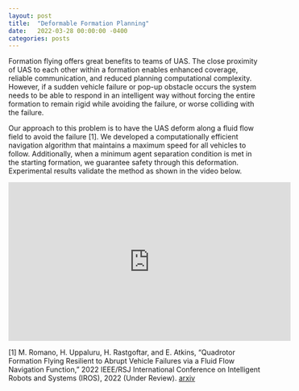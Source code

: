 ```yaml
---
layout: post
title:  "Deformable Formation Planning"
date:   2022-03-28 00:00:00 -0400
categories: posts
---
```


Formation flying offers great benefits to teams of UAS. The close proximity of UAS to each other within a formation enables enhanced coverage, reliable communication, and reduced planning computational complexity. However, if a sudden vehicle failure or pop-up obstacle occurs the system needs to be able to respond in an intelligent way without forcing the entire formation to remain rigid while avoiding the failure, or worse colliding with the failure.

Our approach to this problem is to have the UAS deform along a fluid flow field to avoid the failure [1]. We developed a computationally efficient navigation algorithm that maintains a maximum speed for all vehicles to follow. Additionally, when a minimum agent separation condition is met in the starting formation, we guarantee safety through this deformation. Experimental results validate the method as shown in the video below.    


<iframe width="560" height="315" src="https://www.youtube.com/embed/VTWM2BcMfVA" title="YouTube video player" frameborder="0" allow="accelerometer; autoplay; clipboard-write; encrypted-media; gyroscope; picture-in-picture" allowfullscreen></iframe>

<br>

[1] M. Romano, H. Uppaluru, H. Rastgoftar, and E. Atkins, “Quadrotor Formation Flying
Resilient to Abrupt Vehicle Failures via a Fluid Flow Navigation Function,” 2022 IEEE/RSJ
International Conference on Intelligent Robots and Systems (IROS), 2022 (Under Review). [arxiv](https://arxiv.org/abs/2203.01807)